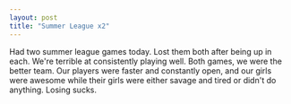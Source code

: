 ```yaml
---
layout: post
title: "Summer League x2"
---
```


Had two summer league games today. Lost them both after being up in each. We're terrible at consistently playing well. Both games, we were the better team. Our players were faster and constantly open, and our girls were awesome while their girls were either savage and tired or didn't do anything. Losing sucks.

